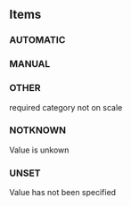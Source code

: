 

<!-- end of short definition -->
## Items

### AUTOMATIC


### MANUAL


### OTHER
required category not on scale

### NOTKNOWN
Value is unkown

### UNSET
Value has not been specified
